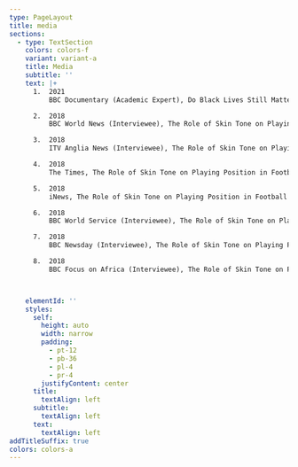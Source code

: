 ```yaml
---
type: PageLayout
title: media
sections:
  - type: TextSection
    colors: colors-f
    variant: variant-a
    title: Media
    subtitle: ''
    text: |+
      1.  2021
          BBC Documentary (Academic Expert), Do Black Lives Still Matter?

      2.  2018
          BBC World News (Interviewee), The Role of Skin Tone on Playing Position in Football (<https://youtu.be/jMKn2mT23wM>)

      3.  2018
          ITV Anglia News (Interviewee), The Role of Skin Tone on Playing Position in Football (<http://www.itv.com/news/anglia/update/2018-01-16/skin-colour-impacts-football-position-essex-study-finds/>)

      4.  2018
          The Times, The Role of Skin Tone on Playing Position in Football

      5.  2018
          iNews, The Role of Skin Tone on Playing Position in Football

      6.  2018
          BBC World Service (Interviewee), The Role of Skin Tone on Playing Position in Football

      7.  2018
          BBC Newsday (Interviewee), The Role of Skin Tone on Playing Position in Football

      8.  2018
          BBC Focus on Africa (Interviewee), The Role of Skin Tone on Playing Position in Football



    elementId: ''
    styles:
      self:
        height: auto
        width: narrow
        padding:
          - pt-12
          - pb-36
          - pl-4
          - pr-4
        justifyContent: center
      title:
        textAlign: left
      subtitle:
        textAlign: left
      text:
        textAlign: left
addTitleSuffix: true
colors: colors-a
---
```

